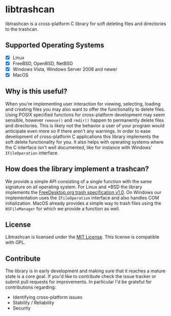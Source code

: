 # libtrashcan
libtrashcan is a cross-platform C library for soft deleting files and directories to the trashcan. 

## Supported Operating Systems
- [x] Linux
- [x] FreeBSD, OpenBSD, NetBSD
- [x] Windows Vista, Windows Server 2008 and newer
- [x] MacOS

## Why is this useful?
When you're implementing user interaction for viewing, selecting, loading and creating files you may also want to offer the functionality to delete files. Using POSIX specified functions for cross-platform development may seem sensible, however `remove()` and `rmdir()` happen to permanently delete files and directories. This is likely not the behavior a user of your program would anticipate even more so if there aren't any warnings. In order to ease development of cross-platform C applications this library implements the soft delete functionality for you. It also helps with operating systems where the C interface isn't well documented, like for instance with Windows' `IFileOperation` interface.

## How does the library implement a trashcan?
We provide a simple API consisting of a single function with the same signature on all operating system. For Linux and *BSD the library implements the [FreeDesktop.org trash specification v1.0](https://specifications.freedesktop.org/trash-spec/trashspec-1.0.html). On Windows our implementation uses the `IFileOperation` interface and also handles COM initialization. MacOS already provides a simple way to trash files using the `NSFileManager` for which we provide a function as well. 

## License
Libtrashcan is licensed under the [MIT License](LICENSE). This license is compatible with GPL.

## Contribute
The library is in early development and making sure that it reaches a mature state is a core goal. If you'd like to contribute check the issue tracker or submit pull requests for improvements. In particular I'd be grateful for contributions regarding:
- Identifying cross-platform issues
- Stability / Reliability
- Security
